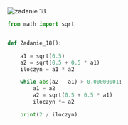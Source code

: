 <picture>
  <source srcset="../../srt/zbior_zadan/18.png" media="(prefers-color-scheme: light)">
  <source srcset="../../srt/zbior_zadan/black_18.png" media="(prefers-color-scheme: dark)">
  <img src="../../srt/zbior_zadan/black_18.png" alt="zadanie 18">
</picture>

```python
from math import sqrt


def Zadanie_18():

    a1 = sqrt(0.5)
    a2 = sqrt(0.5 + 0.5 * a1)
    iloczyn = a1 * a2

    while abs(a2 - a1) > 0.00000001:
        a1 = a2
        a2 = sqrt(0.5 + 0.5 * a1)
        iloczyn *= a2

    print(2 / iloczyn)



```

